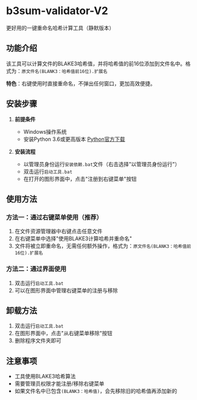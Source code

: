 # b3sum-validator-V2
更好用的一键重命名哈希计算工具（静默版本）

## 功能介绍
该工具可以计算文件的BLAKE3哈希值，并将哈希值的前16位添加到文件名中。格式为：`原文件名(BLANK3：哈希值前16位).扩展名`

**特色**：右键使用时直接重命名，不弹出任何窗口，更加高效便捷。

## 安装步骤

1. **前提条件**
   - Windows操作系统
   - 安装Python 3.6或更高版本 [Python官方下载](https://www.python.org/downloads/)

2. **安装流程**
   - 以管理员身份运行`安装依赖.bat`文件（右击选择"以管理员身份运行"）
   - 双击运行`启动工具.bat`
   - 在打开的图形界面中，点击"注册到右键菜单"按钮

## 使用方法

### 方法一：通过右键菜单使用（推荐）
1. 在文件资源管理器中右键点击任意文件
2. 在右键菜单中选择"使用BLAKE3计算哈希并重命名"
3. 文件将被立即重命名，无需任何额外操作，格式为：`原文件名(BLANK3：哈希值前16位).扩展名`

### 方法二：通过界面使用
1. 双击运行`启动工具.bat`
2. 可以在图形界面中管理右键菜单的注册与移除

## 卸载方法
1. 双击运行`启动工具.bat`
2. 在图形界面中，点击"从右键菜单移除"按钮
3. 删除程序文件夹即可

## 注意事项
- 工具使用BLAKE3哈希算法
- 需要管理员权限才能注册/移除右键菜单
- 如果文件名中已包含`(BLANK3：哈希值)`，会先移除旧的哈希值再添加新的

